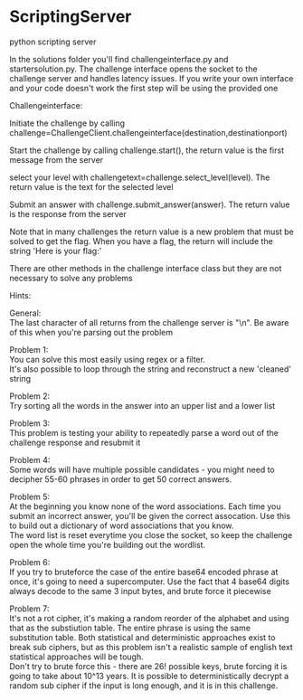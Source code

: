 # ScriptingServer
python scripting server

In the solutions folder you'll find challengeinterface.py and startersolution.py. 
The challenge interface opens the socket to the challenge server and handles latency issues. 
If you write your own interface and your code doesn't work the first step will be using the provided one

Challengeinterface:

Initiate the challenge by calling challenge=ChallengeClient.challengeinterface(destination,destinationport)  

Start the challenge by calling challenge.start(), the return value is the first message from the server

select your level with challengetext=challenge.select_level(level). The return value is the text for the selected level

Submit an answer with challenge.submit_answer(answer). The return value is the response from the server

Note that in many challenges the return value is a new problem that must be solved to get the flag. When you have a flag, the return will include the string 'Here is your flag:' 

There are other methods in the challenge interface class but they are not necessary to solve any problems  


Hints:  

General:  
The last character of all returns from the challenge server is "\n". Be aware of this when you're parsing out the problem

Problem 1:  
You can solve this most easily using regex or a filter.  
It's also possible to loop through the string and reconstruct a new 'cleaned' string

Problem 2:  
Try sorting all the words in the answer into an upper list and a lower list

Problem 3:  
This problem is testing your ability to repeatedly parse a word out of the challenge response and resubmit it

Problem 4:  
Some words will have multiple possible candidates - you might need to decipher 55-60 phrases in order to get 50 correct answers.  

Problem 5:   
At the beginning you know none of the word associations. Each time you submit an incorrect answer, you'll be given the correct assocation. Use this to build out a dictionary of word associations that you know.  
The word list is reset everytime you close the socket, so keep the challenge open the whole time you're building out the wordlist.

Problem 6:  
If you try to bruteforce the case of the entire base64 encoded phrase at once, it's going to need a supercomputer. Use the fact that 4 base64 digits always decode to the same 3 input bytes, and brute force it piecewise

Problem 7:  
It's not a rot cipher, it's making a random reorder of the alphabet and using that as the substiution table. The entire phrase is using the same substitution table. Both statistical and deterministic approaches exist to break sub ciphers, but as this problem isn't a realistic sample of english text statistical approaches will be tough.   
Don't try to brute force this - there are 26! possible keys, brute forcing it is going to take about 10^13 years. It is possible to deterministically decrypt a random sub cipher if the input is long enough, and it is in this challenge.

